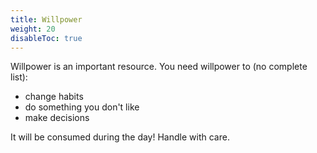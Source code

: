 ```yaml
---
title: Willpower
weight: 20
disableToc: true
---
```


Willpower is an important resource.
You need willpower to (no complete list):

- change habits
- do something you don't like
- make decisions

It will be consumed during the day!
Handle with care.

